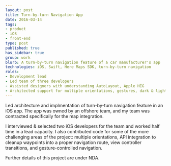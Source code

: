 ```yaml
---
layout: post
title: Turn-by-turn Navigation App
date: 2016-03-14
tags:
- product
- iOS
- front-end
type: post
published: true
has_sidebar: true
group: work
blurb: A turn-by-turn navigation feature of a car manufacturer's app
technologies: iOS, Swift, Here Maps SDK, turn-by-turn navigation
roles:
- Development lead
- Led team of three developers
- Assisted designers with understanding AutoLayout, Apple HIG
- Architected support for multiple orientations, gestures, dark & light modes
---
```


Led architecture and implmentation of turn-by-turn navigation feature in an iOS app. The app was owned by an offshore team, and my team was contracted specifically for the map integration.

I interviewed & selected two iOS developers for the team and worked half time in a lead capacity. I also contributed code for some of the more challenging areas of the project: multiple orientations, API integration to cleanup waypoints into a proper navigation route, view controller transitions, and gesture-controlled navigation.

Further details of this project are under NDA.
